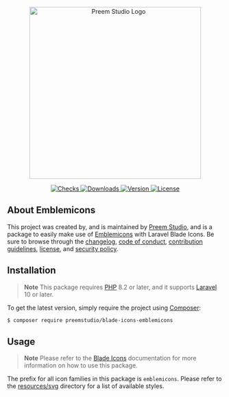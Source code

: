 <p align="center">
    <a href="https://preem.studio" target="_blank">
        <img src="https://raw.githubusercontent.com/PreemStudio/assets/main/logo-text.svg" width="400" alt="Preem Studio Logo" />
    </a>
</p>

<p align="center">
    <a href="https://github.com/PreemStudio/blade-icons-emblemicons/actions">
        <img src="https://badge.sh/github/check-runs/PreemStudio/blade-icons-emblemicons" alt="Checks" />
    </a>
    <a href="https://packagist.org/packages/preemstudio/blade-icons-emblemicons">
        <img src="https://badge.sh/packagist/downloads/PreemStudio/blade-icons-emblemicons" alt="Downloads" />
    </a>
    <a href="https://packagist.org/packages/preemstudio/blade-icons-emblemicons">
        <img src="https://badge.sh/packagist/version/PreemStudio/blade-icons-emblemicons" alt="Version" />
    </a>
    <a href="https://packagist.org/packages/preemstudio/blade-icons-emblemicons">
        <img src="https://badge.sh/packagist/license/PreemStudio/blade-icons-emblemicons" alt="License" />
    </a>
</p>

## About Emblemicons

This project was created by, and is maintained by [Preem Studio](https://github.com/PreemStudio), and is a package to easily make use of [Emblemicons](https://github.com/emblemicons/emblemicons.github.io) with Laravel Blade Icons. Be sure to browse through the [changelog](CHANGELOG.md), [code of conduct](.github/CODE_OF_CONDUCT.md), [contribution guidelines](.github/CONTRIBUTING.md), [license](LICENSE), and [security policy](.github/SECURITY.md).

## Installation

> **Note**
> This package requires [PHP](https://www.php.net/) 8.2 or later, and it supports [Laravel](https://laravel.com/) 10 or later.

To get the latest version, simply require the project using [Composer](https://getcomposer.org/):

```bash
$ composer require preemstudio/blade-icons-emblemicons
```

## Usage

> **Note**
> Please refer to the [Blade Icons](https://github.com/PreemStudio/blade-icons) documentation for more information on how to use this package.

The prefix for all icon families in this package is `emblemicons`. Please refer to the [resources/svg](/resources/svg) directory for a list of available styles.
